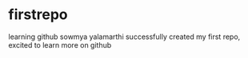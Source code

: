 # firstrepo
learning github
sowmya yalamarthi
successfully created my first repo, excited to learn more on github 
